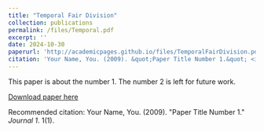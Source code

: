 ```yaml
---
title: "Temporal Fair Division"
collection: publications
permalink: /files/Temporal.pdf
excerpt: ''
date: 2024-10-30
paperurl: 'http://academicpages.github.io/files/TemporalFairDivision.pdf'
citation: 'Your Name, You. (2009). &quot;Paper Title Number 1.&quot; <i>Journal 1</i>. 1(1).'
---
```

This paper is about the number 1. The number 2 is left for future work.

[Download paper here](http://academicpages.github.io/files/paper1.pdf)

Recommended citation: Your Name, You. (2009). "Paper Title Number 1." <i>Journal 1</i>. 1(1).
